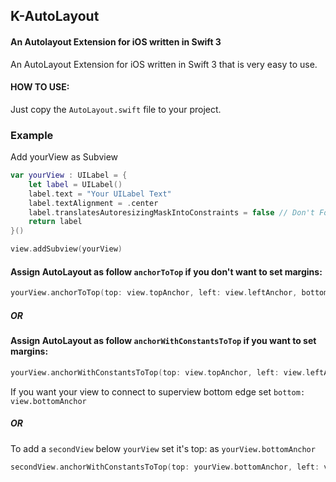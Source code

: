 ## K-AutoLayout
#### An Autolayout Extension for iOS written in Swift 3

An AutoLayout Extension for iOS written in Swift 3 that is very easy to use.

#### HOW TO USE:
Just copy the `AutoLayout.swift` file to your project.

### Example
Add yourView as Subview
```swift
var yourView : UILabel = {
    let label = UILabel()
    label.text = "Your UILabel Text"
    label.textAlignment = .center
    label.translatesAutoresizingMaskIntoConstraints = false // Don't Forget to add this line.
    return label
}()

view.addSubview(yourView)
```

#### Assign AutoLayout as follow `anchorToTop` if you don't want to set margins:

```swift
yourView.anchorToTop(top: view.topAnchor, left: view.leftAnchor, bottom: nil, right: view.rightAnchor)
```

##### OR

#### Assign AutoLayout as follow `anchorWithConstantsToTop` if you want to set margins:

```swift
yourView.anchorWithConstantsToTop(top: view.topAnchor, left: view.leftAnchor, bottom: nil, right: view.rightAnchor, topConstant: 0, leftConstant: 0, bottomConstant: 0, rightConstant: 0)
```

If you want your view to connect to superview bottom edge set `bottom: view.bottomAnchor`

##### OR

To add a `secondView` below `yourView` set it's top: as `yourView.bottomAnchor` 

```swift
secondView.anchorWithConstantsToTop(top: yourView.bottomAnchor, left: view.leftAnchor, bottom: nil, right: view.rightAnchor, topConstant: 0, leftConstant: 0, bottomConstant: 0, rightConstant: 0)
```
